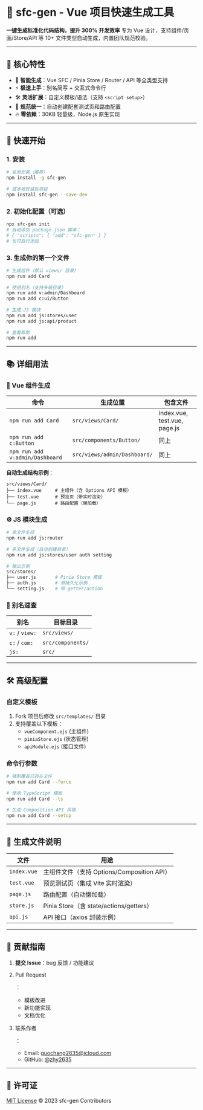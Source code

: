 # 🚀 sfc-gen - Vue 项目快速生成工具

**一键生成标准化代码结构，提升 300% 开发效率**
专为 Vue 设计，支持组件/页面/Store/API 等 10+ 文件类型自动生成，内置团队规范校验。

------

## 🌟 核心特性

- 🎯 **智能生成**：Vue SFC / Pinia Store / Router / API 等全类型支持
- ⚡ **极速上手**：别名简写 + 交互式命令行
- 🛠 **灵活扩展**：自定义模板/语法（支持 `<script setup>`）
- 📂 **规范统一**：自动创建配套测试页和路由配置
- 🔥 **零依赖**：30KB 轻量级，Node.js 原生实现

------

## 🚀 快速开始

### 1. 安装

```bash
# 全局安装（推荐）
npm install -g sfc-gen
 
# 或本地安装到项目
npm install sfc-gen --save-dev
```

### 2. 初始化配置（可选）

```bash
npx sfc-gen init
# 自动添加 package.json 脚本：
# { "scripts": { "add": "sfc-gen" } }
# 也可自行添加
```

### 3. 生成你的第一个文件

```bash
# 生成组件（默认 views/ 目录）
npm run add Card
 
# 使用别名（支持多级目录）
npm run add v:admin/Dashboard
npm run add c:ui/Button
 
# 生成 JS 模块
npm run add js:stores/user
npm run add js:api/product
 
# 查看帮助
npm run add
```

------

## 📚 详细用法

### 🎨 Vue 组件生成



| 命令                            | 生成位置                     | 包含文件                     |
| ------------------------------- | ---------------------------- | ---------------------------- |
| `npm run add Card`              | `src/views/Card/`            | index.vue, test.vue, page.js |
| `npm run add c:Button`          | `src/components/Button/`     | 同上                         |
| `npm run add v:admin/Dashboard` | `src/views/admin/Dashboard/` | 同上                         |



**自动生成结构示例**：

```
src/views/Card/
├── index.vue     # 主组件（含 Options API 模板）
├── test.vue      # 预览页（带实时渲染）
└── page.js       # 路由配置（懒加载）
```

### ⚙️ JS 模块生成

```bash
# 单文件生成
npm run add js:router
 
# 多文件生成（自动创建目录）
npm run add js:stores/user auth setting
 
# 输出示例
src/stores/
├── user.js       # Pinia Store 模板
├── auth.js       # 带持久化示例
└── setting.js    # 带 getter/action
```

### 🔖 别名速查



| 别名           | 目标目录          |
| -------------- | ----------------- |
| `v:` / `view:` | `src/views/`      |
| `c:` / `com:`  | `src/components/` |
| `js:`          | `src/`            |



------

## 🛠 高级配置

### 自定义模板

1. Fork 项目后修改 `src/templates/` 目录
2. 支持覆盖以下模板：
   - `vueComponent.ejs` (主组件)
   - `piniaStore.ejs` (状态管理)
   - `apiModule.ejs` (接口文件)

### 命令行参数

```bash
# 强制覆盖已存在文件
npm run add Card --force
 
# 使用 TypeScript 模板
npm run add Card --ts
 
# 生成 Composition API 风格
npm run add Card --setup
```

------

## 📄 生成文件说明



| 文件        | 用途                                       |
| ----------- | ------------------------------------------ |
| `index.vue` | 主组件文件（支持 Options/Composition API） |
| `test.vue`  | 预览测试页（集成 Vite 实时渲染）           |
| `page.js`   | 路由配置（自动懒加载）                     |
| `store.js`  | Pinia Store（含 state/actions/getters）    |
| `api.js`    | API 接口（axios 封装示例）                 |



------

## 🤝 贡献指南

1. **提交 Issue**：bug 反馈 / 功能建议

2. Pull Request

   ：

   - 模板改进
   - 新功能实现
   - 文档优化

3. 联系作者

   ：

   - Email: [guochang2635@icloud.com](mailto:your.email@example.com)
   - GitHub: [@zhy2635](https://github.com/your-username/sfc-gen)

------

## 📜 许可证

[MIT License](https://opensource.org/licenses/MIT)
© 2023 sfc-gen Contributors